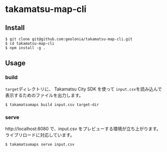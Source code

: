 # takamatsu-map-cli

## Install

```
$ git clone git@github.com:geolonia/takamatsu-map-cli.git
$ cd takamatsu-map-cli
$ npm install -g .
```

## Usage

### build

`target`ディレクトリに、 Takamatsu City SDK を使って `input.csv`を読み込んで表示するためのファイルを出力します。

```
$ takamatsumaps build input.csv target-dir
```

### serve

http://localhost:8080 で、input.csv をプレビューする環境が立ち上がります。ライブリロードに対応しています。

```
$ takamatsumaps serve input.csv
```
